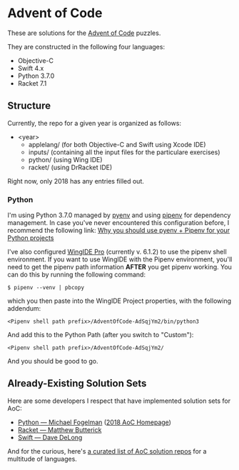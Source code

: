# Advent of Code

These are solutions for the [Advent of Code](https://adventofcode.com) puzzles.

They are constructed in the following four languages:

- Objective-C
- Swift 4.x
- Python 3.7.0
- Racket 7.1

## Structure

Currently, the repo for a given year is organized as follows:

- &lt;year&gt;
    - applelang/ (for both Objective-C and Swift using Xcode IDE)
    - inputs/ (containing all the input files for the particulare exercises)
    - python/ (using Wing IDE)
    - racket/ (using DrRacket IDE)

Right now, only 2018 has any entries filled out.

### Python

I'm using Python 3.7.0 managed by [pyenv](https://github.com/pyenv/pyenv) and using [pipenv](https://pipenv.readthedocs.io/en/latest/) for dependency management. In case you've never encountered this configuration before, I recommend the following link: [Why you should use pyenv + Pipenv for your Python projects](https://hackernoon.com/reaching-python-development-nirvana-bb5692adf30c)

I've also configured [WingIDE Pro](https://wingware.com/downloads/wing-pro) (currently v. 6.1.2) to use the pipenv shell environment. If you want to use WingIDE with the Pipenv environment, you'll need to get the pipenv path information **AFTER** you get pipenv working. You can do this by running the following command:

```
$ pipenv --venv | pbcopy
```

which you then paste into the WingIDE Project properties, with the following addendum:

```
<Pipenv shell path prefix>/AdventOfCode-AdSqjYm2/bin/python3
```

And add this to the Python Path (after you switch to "Custom"):

```
<Pipenv shell path prefix>/AdventOfCode-AdSqjYm2/
```

And you should be good to go.

## Already-Existing Solution Sets

Here are some developers I respect that have implemented solution sets for AoC:

- [Python — Michael Fogelman](https://github.com/fogleman/AdventOfCode2018) ([2018 AoC Homepage](https://www.michaelfogleman.com/aoc18/))
- [Racket — Matthew Butterick](https://github.com/mbutterick/aoc-racket)
- [Swift — Dave DeLong](https://github.com/davedelong/AOC)

And for the curious, here's [a curated list of AoC solution repos](https://github.com/Bogdanp/awesome-advent-of-code#swift) for a multitude of languages.
